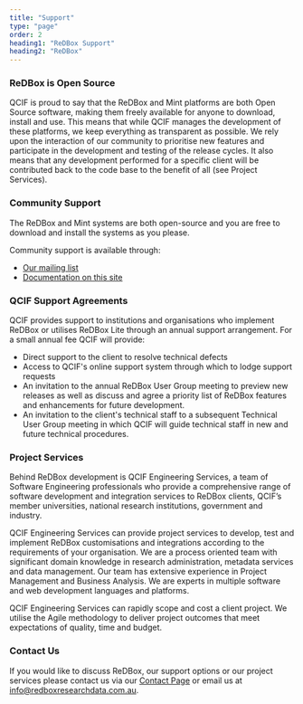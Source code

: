 ```yaml
---
title: "Support"
type: "page"
order: 2
heading1: "ReDBox Support" 
heading2: "ReDBox"
---
```

### ReDBox is Open Source
 QCIF is proud to say that the ReDBox and Mint platforms are both Open Source software, making them freely available for anyone to download, install and use. This means that while QCIF manages the development of these platforms, we keep everything as transparent as possible. We rely upon the interaction of our community to prioritise new features and participate in the development and testing of the release cycles. It also means that any development performed for a specific client will be contributed back to the code base to the benefit of all (see Project Services). 

### Community Support
 The ReDBox and Mint systems are both open-source and you are free to download and install the systems as you please. 

Community support is available through:
 * [Our mailing list](https://groups.google.com/forum/#!forum/redbox-repo)
 * [Documentation on this site](http://www.redboxresearchdata.com.au/documentation)
 
### QCIF Support Agreements
 QCIF provides support to institutions and organisations who implement ReDBox or utilises ReDBox Lite through an annual support arrangement. For a small annual fee QCIF will provide:
  * Direct support to the client to resolve technical defects
  * Access to QCIF's online support system through which to lodge support requests
  * An invitation to the annual ReDBox User Group meeting to preview new releases as well as discuss and agree a priority list of ReDBox features and enhancements for future development.
  * An invitation to the client's technical staff to a subsequent Technical User Group meeting in which QCIF will guide technical staff in new and future technical procedures. 

### Project Services 
 Behind ReDBox development is QCIF Engineering Services, a team of Software Engineering professionals who provide a comprehensive range of software development and integration services to ReDBox clients, QCIF’s member universities, national research institutions, government and industry.
 
 QCIF Engineering Services can provide project services to develop, test and implement ReDBox customisations and integrations according to the requirements of your organisation. We are a process oriented team with significant domain knowledge in research administration, metadata services and data management. Our team has extensive experience in Project Management and Business Analysis. We are experts in multiple software and web development languages and platforms.
 
 QCIF Engineering Services can rapidly scope and cost a client project. We utilise the Agile methodology to deliver project outcomes that meet expectations of quality, time and budget.

### Contact Us
 If you would like to discuss ReDBox, our support options or our project services please contact us via our [Contact Page](./contact.html) or email us at [info@redboxresearchdata.com.au](mailto:info@redboxresearchdata.com.au).
